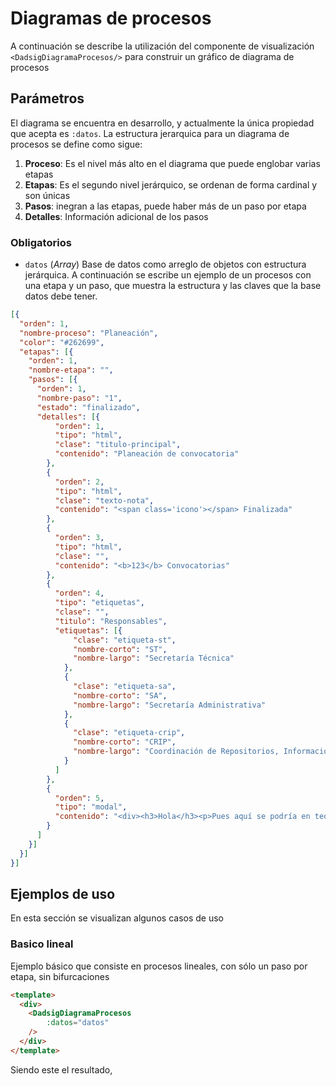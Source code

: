 # Diagramas de procesos

A continuación se describe la utilización del componente de visualización `<DadsigDiagramaProcesos/>` para construir un
gráfico de diagrama de procesos

## Parámetros

El diagrama se encuentra en desarrollo, y actualmente la única propiedad que acepta es `:datos`. La estructura jerarquica para un diagrama de procesos se define como sigue:
1. **Proceso**: Es el nivel más alto en el diagrama que puede englobar varias etapas
2. **Etapas**: Es el segundo nivel jerárquico, se ordenan de forma cardinal y son únicas
3. **Pasos**: inegran a las etapas, puede haber más de un paso por etapa
4. **Detalles**: Información adicional de los pasos


### Obligatorios

* `datos` (_Array_) Base de datos como arreglo de objetos con estructura jerárquica. A continuación se escribe un ejemplo de un procesos con una etapa y un paso, que muestra la estructura y las claves que la base datos debe tener.

```json
[{
  "orden": 1,
  "nombre-proceso": "Planeación",
  "color": "#262699",
  "etapas": [{
    "orden": 1,
    "nombre-etapa": "",
    "pasos": [{
      "orden": 1,
      "nombre-paso": "1",
      "estado": "finalizado",
      "detalles": [{
          "orden": 1,
          "tipo": "html",
          "clase": "titulo-principal",
          "contenido": "Planeación de convocatoria"
        },
        {
          "orden": 2,
          "tipo": "html",
          "clase": "texto-nota",
          "contenido": "<span class='icono'></span> Finalizada"
        },
        {
          "orden": 3,
          "tipo": "html",
          "clase": "",
          "contenido": "<b>123</b> Convocatorias"
        },
        {
          "orden": 4,
          "tipo": "etiquetas",
          "clase": "",
          "titulo": "Responsables",
          "etiquetas": [{
              "clase": "etiqueta-st",
              "nombre-corto": "ST",
              "nombre-largo": "Secretaría Técnica"
            },
            {
              "clase": "etiqueta-sa",
              "nombre-corto": "SA",
              "nombre-largo": "Secretaría Administrativa"
            },
            {
              "clase": "etiqueta-crip",
              "nombre-corto": "CRIP",
              "nombre-largo": "Coordinación de Repositorios, Información y Prospectiva"
            }
          ]
        },
        {
          "orden": 5,
          "tipo": "modal",
          "contenido": "<div><h3>Hola</h3><p>Pues aquí se podría en teoria meter lo que sea y se insertará en un modalsito en html</p></div>"
        }
      ]
    }]
  }]
}]
```


## Ejemplos de uso
En esta sección se visualizan algunos casos de uso


### Basico lineal
Ejemplo básico que consiste en procesos lineales, con sólo un paso por etapa, sin bifurcaciones

```html
<template>
  <div>
    <DadsigDiagramaProcesos
        :datos="datos"
    />
  </div>
</template>
```

Siendo este el resultado,

<diagrama-procesos-basico/>
